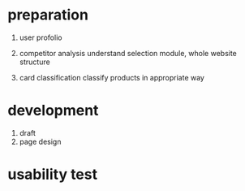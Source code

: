# preparation
1. user profolio
2. competitor analysis
understand selection module, whole website structure

3. card classification
classify products in appropriate way

# development
1. draft
2. page design

# usability test











